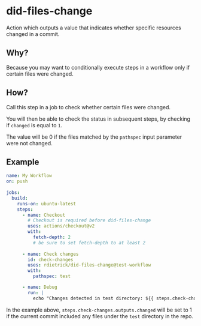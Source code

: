 # did-files-change

Action which outputs a value that indicates whether specific resources changed in a commit.

## Why?

Because you may want to conditionally execute steps in a workflow only if certain files were changed.

## How?

Call this step in a job to check whether certain files were changed.

You will then be able to check the status in subsequent steps, by checking if `changed` is equal to `1`.

The value will be 0 if the files matched by the `pathspec` input parameter were not changed.

## Example

```yaml
name: My Workflow
on: push
      
jobs:
  build:
    runs-on: ubuntu-latest
    steps:
      - name: Checkout
        # Checkout is required before did-files-change
        uses: actions/checkout@v2
        with:
          fetch-depth: 2
          # be sure to set fetch-depth to at least 2
      
      - name: Check changes
        id: check-changes
        uses: rdietrick/did-files-change@test-workflow
        with:
          pathspec: test

      - name: Debug
        run: |
          echo "Changes detected in test directory: ${{ steps.check-changes.outputs.changed }}"
```

In the example above, `steps.check-changes.outputs.changed` will be set
to 1 if the current commit included any files under the `test` directory in the repo.

